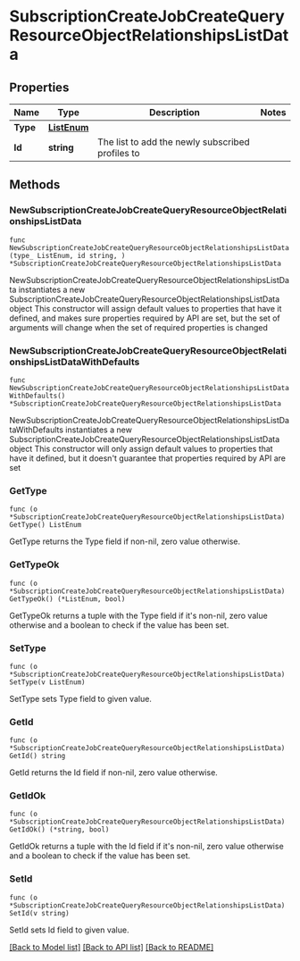 # SubscriptionCreateJobCreateQueryResourceObjectRelationshipsListData

## Properties

Name | Type | Description | Notes
------------ | ------------- | ------------- | -------------
**Type** | [**ListEnum**](ListEnum.md) |  | 
**Id** | **string** | The list to add the newly subscribed profiles to | 

## Methods

### NewSubscriptionCreateJobCreateQueryResourceObjectRelationshipsListData

`func NewSubscriptionCreateJobCreateQueryResourceObjectRelationshipsListData(type_ ListEnum, id string, ) *SubscriptionCreateJobCreateQueryResourceObjectRelationshipsListData`

NewSubscriptionCreateJobCreateQueryResourceObjectRelationshipsListData instantiates a new SubscriptionCreateJobCreateQueryResourceObjectRelationshipsListData object
This constructor will assign default values to properties that have it defined,
and makes sure properties required by API are set, but the set of arguments
will change when the set of required properties is changed

### NewSubscriptionCreateJobCreateQueryResourceObjectRelationshipsListDataWithDefaults

`func NewSubscriptionCreateJobCreateQueryResourceObjectRelationshipsListDataWithDefaults() *SubscriptionCreateJobCreateQueryResourceObjectRelationshipsListData`

NewSubscriptionCreateJobCreateQueryResourceObjectRelationshipsListDataWithDefaults instantiates a new SubscriptionCreateJobCreateQueryResourceObjectRelationshipsListData object
This constructor will only assign default values to properties that have it defined,
but it doesn't guarantee that properties required by API are set

### GetType

`func (o *SubscriptionCreateJobCreateQueryResourceObjectRelationshipsListData) GetType() ListEnum`

GetType returns the Type field if non-nil, zero value otherwise.

### GetTypeOk

`func (o *SubscriptionCreateJobCreateQueryResourceObjectRelationshipsListData) GetTypeOk() (*ListEnum, bool)`

GetTypeOk returns a tuple with the Type field if it's non-nil, zero value otherwise
and a boolean to check if the value has been set.

### SetType

`func (o *SubscriptionCreateJobCreateQueryResourceObjectRelationshipsListData) SetType(v ListEnum)`

SetType sets Type field to given value.


### GetId

`func (o *SubscriptionCreateJobCreateQueryResourceObjectRelationshipsListData) GetId() string`

GetId returns the Id field if non-nil, zero value otherwise.

### GetIdOk

`func (o *SubscriptionCreateJobCreateQueryResourceObjectRelationshipsListData) GetIdOk() (*string, bool)`

GetIdOk returns a tuple with the Id field if it's non-nil, zero value otherwise
and a boolean to check if the value has been set.

### SetId

`func (o *SubscriptionCreateJobCreateQueryResourceObjectRelationshipsListData) SetId(v string)`

SetId sets Id field to given value.



[[Back to Model list]](../README.md#documentation-for-models) [[Back to API list]](../README.md#documentation-for-api-endpoints) [[Back to README]](../README.md)


